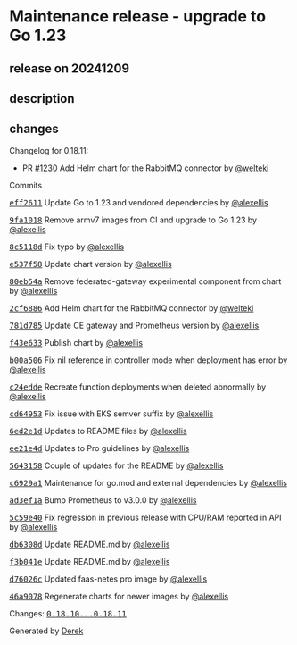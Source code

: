 # Maintenance release - upgrade to Go 1.23

## release on 20241209

## description

## changes

Changelog for 0.18.11:

* PR <a class="issue-link js-issue-link" data-error-text="Failed to load title" data-id="2712327472" data-permission-text="Title is private" data-url="https://github.com/openfaas/faas-netes/issues/1230" data-hovercard-type="pull_request" data-hovercard-url="/openfaas/faas-netes/pull/1230/hovercard" href="https://github.com/openfaas/faas-netes/pull/1230">#1230</a> Add Helm chart for the RabbitMQ connector by <a class="user-mention notranslate" data-hovercard-type="user" data-hovercard-url="/users/welteki/hovercard" data-octo-click="hovercard-link-click" data-octo-dimensions="link_type:self" href="https://github.com/welteki">@welteki</a>

Commits

<a class="commit-link" data-hovercard-type="commit" data-hovercard-url="https://github.com/openfaas/faas-netes/commit/eff2611a680f0d2f5101dee7b08ed64ade65ade3/hovercard" href="https://github.com/openfaas/faas-netes/commit/eff2611a680f0d2f5101dee7b08ed64ade65ade3"><tt>eff2611</tt></a> Update Go to 1.23 and vendored dependencies by <a class="user-mention notranslate" data-hovercard-type="user" data-hovercard-url="/users/alexellis/hovercard" data-octo-click="hovercard-link-click" data-octo-dimensions="link_type:self" href="https://github.com/alexellis">@alexellis</a>

<a class="commit-link" data-hovercard-type="commit" data-hovercard-url="https://github.com/openfaas/faas-netes/commit/9fa1018788b3620a65160b23a262a9008ce24fb9/hovercard" href="https://github.com/openfaas/faas-netes/commit/9fa1018788b3620a65160b23a262a9008ce24fb9"><tt>9fa1018</tt></a> Remove armv7 images from CI and upgrade to Go 1.23 by <a class="user-mention notranslate" data-hovercard-type="user" data-hovercard-url="/users/alexellis/hovercard" data-octo-click="hovercard-link-click" data-octo-dimensions="link_type:self" href="https://github.com/alexellis">@alexellis</a>

<a class="commit-link" data-hovercard-type="commit" data-hovercard-url="https://github.com/openfaas/faas-netes/commit/8c5118dafbe72a42e036c602181d388d70fd32a4/hovercard" href="https://github.com/openfaas/faas-netes/commit/8c5118dafbe72a42e036c602181d388d70fd32a4"><tt>8c5118d</tt></a> Fix typo by <a class="user-mention notranslate" data-hovercard-type="user" data-hovercard-url="/users/alexellis/hovercard" data-octo-click="hovercard-link-click" data-octo-dimensions="link_type:self" href="https://github.com/alexellis">@alexellis</a>

<a class="commit-link" data-hovercard-type="commit" data-hovercard-url="https://github.com/openfaas/faas-netes/commit/e537f586884b2b534b4558fbfcddbbf7c987e153/hovercard" href="https://github.com/openfaas/faas-netes/commit/e537f586884b2b534b4558fbfcddbbf7c987e153"><tt>e537f58</tt></a> Update chart version by <a class="user-mention notranslate" data-hovercard-type="user" data-hovercard-url="/users/alexellis/hovercard" data-octo-click="hovercard-link-click" data-octo-dimensions="link_type:self" href="https://github.com/alexellis">@alexellis</a>

<a class="commit-link" data-hovercard-type="commit" data-hovercard-url="https://github.com/openfaas/faas-netes/commit/80eb54ad7f8f3690f06ec44ee1607c97c1cbae74/hovercard" href="https://github.com/openfaas/faas-netes/commit/80eb54ad7f8f3690f06ec44ee1607c97c1cbae74"><tt>80eb54a</tt></a> Remove federated-gateway experimental component from chart by <a class="user-mention notranslate" data-hovercard-type="user" data-hovercard-url="/users/alexellis/hovercard" data-octo-click="hovercard-link-click" data-octo-dimensions="link_type:self" href="https://github.com/alexellis">@alexellis</a>

<a class="commit-link" data-hovercard-type="commit" data-hovercard-url="https://github.com/openfaas/faas-netes/commit/2cf6886ea71eabd747a05389b70be974a70cb9ef/hovercard" href="https://github.com/openfaas/faas-netes/commit/2cf6886ea71eabd747a05389b70be974a70cb9ef"><tt>2cf6886</tt></a> Add Helm chart for the RabbitMQ connector by <a class="user-mention notranslate" data-hovercard-type="user" data-hovercard-url="/users/welteki/hovercard" data-octo-click="hovercard-link-click" data-octo-dimensions="link_type:self" href="https://github.com/welteki">@welteki</a>

<a class="commit-link" data-hovercard-type="commit" data-hovercard-url="https://github.com/openfaas/faas-netes/commit/781d785a1a9bd2bc7e0121888283fa5590a657ef/hovercard" href="https://github.com/openfaas/faas-netes/commit/781d785a1a9bd2bc7e0121888283fa5590a657ef"><tt>781d785</tt></a> Update CE gateway and Prometheus version by <a class="user-mention notranslate" data-hovercard-type="user" data-hovercard-url="/users/alexellis/hovercard" data-octo-click="hovercard-link-click" data-octo-dimensions="link_type:self" href="https://github.com/alexellis">@alexellis</a>

<a class="commit-link" data-hovercard-type="commit" data-hovercard-url="https://github.com/openfaas/faas-netes/commit/f43e633725b37ff0067afc67a993f59a3ff56cbc/hovercard" href="https://github.com/openfaas/faas-netes/commit/f43e633725b37ff0067afc67a993f59a3ff56cbc"><tt>f43e633</tt></a> Publish chart by <a class="user-mention notranslate" data-hovercard-type="user" data-hovercard-url="/users/alexellis/hovercard" data-octo-click="hovercard-link-click" data-octo-dimensions="link_type:self" href="https://github.com/alexellis">@alexellis</a>

<a class="commit-link" data-hovercard-type="commit" data-hovercard-url="https://github.com/openfaas/faas-netes/commit/b00a50610e758ad50af646e4d6ab83da7b2739cd/hovercard" href="https://github.com/openfaas/faas-netes/commit/b00a50610e758ad50af646e4d6ab83da7b2739cd"><tt>b00a506</tt></a> Fix nil reference in controller mode when deployment has error by <a class="user-mention notranslate" data-hovercard-type="user" data-hovercard-url="/users/alexellis/hovercard" data-octo-click="hovercard-link-click" data-octo-dimensions="link_type:self" href="https://github.com/alexellis">@alexellis</a>

<a class="commit-link" data-hovercard-type="commit" data-hovercard-url="https://github.com/openfaas/faas-netes/commit/c24eddefe20c95225f3b2f6c50c164ba726bba1f/hovercard" href="https://github.com/openfaas/faas-netes/commit/c24eddefe20c95225f3b2f6c50c164ba726bba1f"><tt>c24edde</tt></a> Recreate function deployments when deleted abnormally by <a class="user-mention notranslate" data-hovercard-type="user" data-hovercard-url="/users/alexellis/hovercard" data-octo-click="hovercard-link-click" data-octo-dimensions="link_type:self" href="https://github.com/alexellis">@alexellis</a>

<a class="commit-link" data-hovercard-type="commit" data-hovercard-url="https://github.com/openfaas/faas-netes/commit/cd64953d13b5be817b63f336ecc9020d94c41bf8/hovercard" href="https://github.com/openfaas/faas-netes/commit/cd64953d13b5be817b63f336ecc9020d94c41bf8"><tt>cd64953</tt></a> Fix issue with EKS semver suffix by <a class="user-mention notranslate" data-hovercard-type="user" data-hovercard-url="/users/alexellis/hovercard" data-octo-click="hovercard-link-click" data-octo-dimensions="link_type:self" href="https://github.com/alexellis">@alexellis</a>

<a class="commit-link" data-hovercard-type="commit" data-hovercard-url="https://github.com/openfaas/faas-netes/commit/6ed2e1d163111c9b778b3a3fbe2e49e3102106fd/hovercard" href="https://github.com/openfaas/faas-netes/commit/6ed2e1d163111c9b778b3a3fbe2e49e3102106fd"><tt>6ed2e1d</tt></a> Updates to README files by <a class="user-mention notranslate" data-hovercard-type="user" data-hovercard-url="/users/alexellis/hovercard" data-octo-click="hovercard-link-click" data-octo-dimensions="link_type:self" href="https://github.com/alexellis">@alexellis</a>

<a class="commit-link" data-hovercard-type="commit" data-hovercard-url="https://github.com/openfaas/faas-netes/commit/ee21e4d87effdf5514e3c2675d8138adb2e78ef6/hovercard" href="https://github.com/openfaas/faas-netes/commit/ee21e4d87effdf5514e3c2675d8138adb2e78ef6"><tt>ee21e4d</tt></a> Updates to Pro guidelines by <a class="user-mention notranslate" data-hovercard-type="user" data-hovercard-url="/users/alexellis/hovercard" data-octo-click="hovercard-link-click" data-octo-dimensions="link_type:self" href="https://github.com/alexellis">@alexellis</a>

<a class="commit-link" data-hovercard-type="commit" data-hovercard-url="https://github.com/openfaas/faas-netes/commit/5643158b6e55c333a2bee954057c45ac78d7a72e/hovercard" href="https://github.com/openfaas/faas-netes/commit/5643158b6e55c333a2bee954057c45ac78d7a72e"><tt>5643158</tt></a> Couple of updates for the README by <a class="user-mention notranslate" data-hovercard-type="user" data-hovercard-url="/users/alexellis/hovercard" data-octo-click="hovercard-link-click" data-octo-dimensions="link_type:self" href="https://github.com/alexellis">@alexellis</a>

<a class="commit-link" data-hovercard-type="commit" data-hovercard-url="https://github.com/openfaas/faas-netes/commit/c6929a1108006c7e750ccb78470593ebac111811/hovercard" href="https://github.com/openfaas/faas-netes/commit/c6929a1108006c7e750ccb78470593ebac111811"><tt>c6929a1</tt></a> Maintenance for go.mod and external dependencies by <a class="user-mention notranslate" data-hovercard-type="user" data-hovercard-url="/users/alexellis/hovercard" data-octo-click="hovercard-link-click" data-octo-dimensions="link_type:self" href="https://github.com/alexellis">@alexellis</a>

<a class="commit-link" data-hovercard-type="commit" data-hovercard-url="https://github.com/openfaas/faas-netes/commit/ad3ef1aea691b008bc1e36156af22852c725e74c/hovercard" href="https://github.com/openfaas/faas-netes/commit/ad3ef1aea691b008bc1e36156af22852c725e74c"><tt>ad3ef1a</tt></a> Bump Prometheus to v3.0.0 by <a class="user-mention notranslate" data-hovercard-type="user" data-hovercard-url="/users/alexellis/hovercard" data-octo-click="hovercard-link-click" data-octo-dimensions="link_type:self" href="https://github.com/alexellis">@alexellis</a>

<a class="commit-link" data-hovercard-type="commit" data-hovercard-url="https://github.com/openfaas/faas-netes/commit/5c59e40178ea8eac470b5e23c0d591f838e29f78/hovercard" href="https://github.com/openfaas/faas-netes/commit/5c59e40178ea8eac470b5e23c0d591f838e29f78"><tt>5c59e40</tt></a> Fix regression in previous release with CPU/RAM reported in API by <a class="user-mention notranslate" data-hovercard-type="user" data-hovercard-url="/users/alexellis/hovercard" data-octo-click="hovercard-link-click" data-octo-dimensions="link_type:self" href="https://github.com/alexellis">@alexellis</a>

<a class="commit-link" data-hovercard-type="commit" data-hovercard-url="https://github.com/openfaas/faas-netes/commit/db6308dc69bedacaf64dea7374f8b5ef8ca94825/hovercard" href="https://github.com/openfaas/faas-netes/commit/db6308dc69bedacaf64dea7374f8b5ef8ca94825"><tt>db6308d</tt></a> Update README.md by <a class="user-mention notranslate" data-hovercard-type="user" data-hovercard-url="/users/alexellis/hovercard" data-octo-click="hovercard-link-click" data-octo-dimensions="link_type:self" href="https://github.com/alexellis">@alexellis</a>

<a class="commit-link" data-hovercard-type="commit" data-hovercard-url="https://github.com/openfaas/faas-netes/commit/f3b041ee3de1bece3d322214bdafaf36ca09a020/hovercard" href="https://github.com/openfaas/faas-netes/commit/f3b041ee3de1bece3d322214bdafaf36ca09a020"><tt>f3b041e</tt></a> Update README.md by <a class="user-mention notranslate" data-hovercard-type="user" data-hovercard-url="/users/alexellis/hovercard" data-octo-click="hovercard-link-click" data-octo-dimensions="link_type:self" href="https://github.com/alexellis">@alexellis</a>

<a class="commit-link" data-hovercard-type="commit" data-hovercard-url="https://github.com/openfaas/faas-netes/commit/d76026cd97c9ba14e2410744d923e4f8fd95b7e4/hovercard" href="https://github.com/openfaas/faas-netes/commit/d76026cd97c9ba14e2410744d923e4f8fd95b7e4"><tt>d76026c</tt></a> Updated faas-netes pro image by <a class="user-mention notranslate" data-hovercard-type="user" data-hovercard-url="/users/alexellis/hovercard" data-octo-click="hovercard-link-click" data-octo-dimensions="link_type:self" href="https://github.com/alexellis">@alexellis</a>

<a class="commit-link" data-hovercard-type="commit" data-hovercard-url="https://github.com/openfaas/faas-netes/commit/46a9078afdd2d8b82028aea80fc58d811bc2b399/hovercard" href="https://github.com/openfaas/faas-netes/commit/46a9078afdd2d8b82028aea80fc58d811bc2b399"><tt>46a9078</tt></a> Regenerate charts for newer images by <a class="user-mention notranslate" data-hovercard-type="user" data-hovercard-url="/users/alexellis/hovercard" data-octo-click="hovercard-link-click" data-octo-dimensions="link_type:self" href="https://github.com/alexellis">@alexellis</a>

Changes: <a class="commit-link" href="https://github.com/openfaas/faas-netes/compare/0.18.10...0.18.11"><tt>0.18.10...0.18.11</tt></a>

Generated by <a href="https://github.com/alexellis/derek/">Derek</a>

